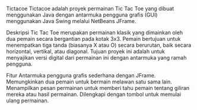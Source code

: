 Tictacoe
Tictacoe adalah proyek permainan Tic Tac Toe yang dibuat menggunakan Java dengan antarmuka pengguna grafis (GUI) menggunakan Java Swing melalui NetBeans JFrame.

Deskripsi
Tic Tac Toe merupakan permainan klasik yang dimainkan oleh dua pemain secara bergantian pada kotak 3x3. Pemain bertujuan untuk menempatkan tiga tanda (biasanya X atau O) secara berurutan, baik secara horizontal, vertikal, atau diagonal. Tujuan proyek ini adalah untuk menyajikan versi digital dari permainan ini dengan antarmuka yang ramah pengguna.

Fitur
Antarmuka pengguna grafis sederhana dengan JFrame.
Memungkinkan dua pemain untuk bermain melawan satu sama lain.
Menampilkan pesan permainan untuk memberi tahu pemain tentang giliran mereka atau hasil permainan.
Dilengkapi dengan tombol untuk memulai ulang permainan.
